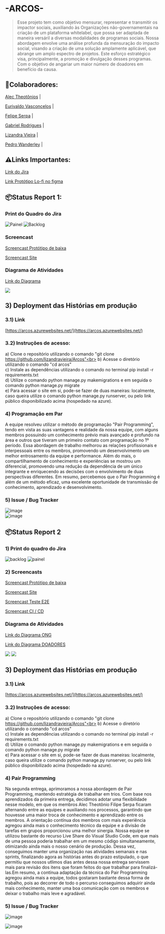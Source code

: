 <h1>-ARCOS-</h1>

> Esse projeto tem como objetivo mensurar, representar e transmitir os impactor sociais, auxiliando às Organizações não-governamentais na criação de um plataforma whitelabel, que possa ser adaptada de maneira versáril a diversas modalidades de programas sociais. Nossa abordagem envolve uma análise profunda da mensuração do impacto social, visando a criação de uma solução amplamente aplicável, que abrange um amplo espectro de projetos. Este esforço estratégico visa, principalmente, a promoção e divulgação desses programas. Com o objetivo de angariar um maior número de doadores em benefício da causa. 
  
<h2>🤝Colaboradores:</h2>
<p><a href="https://github.com/alecct812">Alec Theotônios</a> | 
<p><a href="https://github.com/TheEuri">Eurivaldo Vasconcelos</a> |
<p><a href="https://github.com/Felipeserpa01">Felipe Serpa</a> |
<p><a href="https://github.com/gabrielgrm">Gabriel Rodrigues</a> | 
<p><a href="https://github.com/lizandravieira">Lizandra Vieira</a> |
<p><a href="https://github.com/Pedrolira16">Pedro Wanderley</a> |

<h2>⚠️Links Importantes:</h2>

<p><a href="https://kickofffps.atlassian.net/jira/software/projects/P2/boards/3">Link do Jira </a></p>
<p><a href="https://www.figma.com/file/r5OrD9SLcrVlcUwUZt2QJm/Prot%C3%B3tipo?type=design&node-id=0-1&mode=design&t=vivszCryc7xm3fhN-0">Link Protótipo Lo-fi no figma </a></p>

<h2>📦Status Report 1:</h2>
<h3>Print do Quadro do Jira</h3>

![Painel](https://github.com/lizandravieira/Arcos/assets/134390540/7d678904-a9d9-4f7e-b5b4-207cfd804403)
![Backlog](https://github.com/lizandravieira/Arcos/assets/134390540/cdb474e6-1d9f-4753-a90a-270e838d8a69)




<h3>Screencast</h3>
<p><a href ="https://drive.google.com/file/d/1JeCzKC759LdaSOMQU4-QmLqL3ddQnGUw/view?usp=drive_link">Screencast Protótipo de baixa</a></p>
<p><a href ="https://drive.google.com/file/d/1cKIdl-4krg6M7mrQ7SuUHQeKmpSpdx7J/view?usp=sharing">Screencast Site</a></p>

<h3>Diagrama de Atividades</h3>
<p><a href ="https://drive.google.com/file/d/1PAPQffs5lLTP3oMV-2TcF-feMmw8PFOa/view?usp=sharing">Link do Diagrama </a></p>
<img src = "https://github.com/lizandravieira/Arcos/assets/132512711/378a5494-4928-49e2-81aa-5cd29be32116" >


## 3) Deployment das Histórias em produção
### 3.1) Link 
[https://arcos.azurewebsites.net/](https://arcos.azurewebsites.net/)
### 3.2) Instruções de acesso:
a) Clone o repositório utilizando o comando "git clone https://github.com/lizandravieira/Arcos"<br>
b) Acesse o diretório  utilizando o comando "cd arcos"<br>
c) Instale as dependências utilizando o comando no terminal pip install -r requirements.txt<br>
d) Utilize o comando python manage.py makemigrations e em seguida o comando python manage.py migrate<br>
e) Para acessar o site em si, pode-se fazer de duas maneiras: localmente, caso queira utilize o comando python manage.py runserver, ou pelo link público disponibilizado acima (hospedado na azure).



<h3>4) Programação em Par</h3>
A equipe resolveu utilizar o método de programação "Pair Programming", tendo em vista as suas vantagens e realidade da nossa equipe, com alguns membros possuindo um conhecimento prévio mais avançado e profundo na área e outros que tiveram um primeiro contato com programação no 1º período. Essa abordagem de trabalho melhorou as relações profissionais e interpessoais entre os membros, promovendo um desenvolvimento um melhor entrosamento da equipe e performance. Além do mais, o compartilhamento de conhecimento e experiências se mostrou um diferencial, promovendo uma redução da dependência de um único integrante e enriquecendo as decisões com o envolvimento de duas perspectivas diferentes. Em resumo, percebemos que o Pair Programming é além de um método eficaz, uma excelente oportunidade de transmissão de conhecimento, aprendizado e desenvolvimento.

<h3>5) Issue / Bug Tracker</h3>

![image](https://github.com/lizandravieira/Arcos/assets/134390540/7b3daa37-375f-4b92-9f7f-606e8a86ba2f)
<br>
![image](https://github.com/lizandravieira/Arcos/assets/134390540/2a233781-eb9b-4feb-a152-aae14b9bec61)


## 📦Status Report 2
### 1) Print do quadro do Jira
![backlog](https://github.com/lizandravieira/Arcos/assets/132586951/fba1ff47-c137-4f45-b385-83acb7785142)
![painel](https://github.com/lizandravieira/Arcos/assets/132586951/09406f71-d671-4631-bf58-a75d732f203e)



### 2) Screencasts
<p><a href ="">Screencast Protótipo de baixa</a></p>
<p><a href =" https://drive.google.com/file/d/1ZBDgqOTMcb6-MgMhhXLIit619fytVsW3/view?usp=sharing">Screencast Site</a></p>
<p><a href ="">Screencast Teste E2E</a></p>
<p><a href ="">Screencast CI / CD </a></p>

<h3>Diagrama de Atividades</h3>
<p><a href ="https://drive.google.com/file/d/1Y0NTbXJ_ehcTcfCjSNyLlRAsnWORLtvT/view?usp=sharing">Link do Diagrama ONG</a></p>
<p><a href ="https://drive.google.com/file/d/1alh_91kdHvE6MnRo0jhGq8AM53I6uviZ/view?usp=sharing">Link do Diagrama DOADORES</a></p>
<img src = "https://github.com/lizandravieira/Arcos/assets/132512711/360a31b8-8952-4fe0-9292-2e627c981330" >
<img src = "https://github.com/lizandravieira/Arcos/assets/132512711/0048bab8-7c5a-4498-82f9-e83177b5393f" >


## 3) Deployment das Histórias em produção
### 3.1) Link 
[https://arcos.azurewebsites.net/](https://arcos.azurewebsites.net/)
### 3.2) Instruções de acesso:
a) Clone o repositório utilizando o comando "git clone https://github.com/lizandravieira/Arcos"<br>
b) Acesse o diretório  utilizando o comando "cd arcos"<br>
c) Instale as dependências utilizando o comando no terminal pip install -r requirements.txt<br>
d) Utilize o comando python manage.py makemigrations e em seguida o comando python manage.py migrate<br>
e) Para acessar o site em si, pode-se fazer de duas maneiras: localmente, caso queira utilize o comando python manage.py runserver, ou pelo link público disponibilizado acima (hospedado na azure).

### 4) Pair Programming
Na segunda entrega, aprimoramos a nossa abordagem de Pair Programming, mantendo estratégia de trabalhar em trios. Com base nos aprendizados da primeira entrega, decidimos adotar uma flexibilidade nesse modelo, em que os membros Alec Theotônio Filipe Serpa ficaram alternando entre as equipes e auxiliando nos processos, garantindo que houvesse uma maior troca de conhecimento e aprendizado entre os membros. A orientação contínua dos membros com mais experiência agregou ainda mais o conhecimento técnico da equipe e a divisão de tarefas em grupos proporcionou uma melhor sinergia. Nossa equipe se utilizou bastante do recurso Live Share do Visual Studio Code, em que mais de uma pessoa poderia trabalhar em um mesmo código simultaneamente, otimizando ainda mais o nosso cenário de produção. Dessa vez, conseguimos manter uma organização nas atividades semanais e nas sprints, finalizando agora as histórias antes do prazo estipulado, o que permitiu que nossos utlimos dias antes dessa nossa entrega servissem mais para revisão dos itens que foram feitos do que trabalhar para finalizá-las.Em resumo, a contínua adaptação da técnica do Pair Programming agregou ainda mais a equipe, todos gostaram bastante dessa forma de trabalho, pois ao decorrer de todo o percurso conseguimos adquirir ainda mais conhecimento, manter uma boa comunicação com os membros e deixar o trabalho mais leve e agradável.

### 5) Issue / Bug Tracker
![image](https://github.com/lizandravieira/Arcos/assets/132586951/6054ec8e-b7a1-4ec7-9c2d-04c461d8cc74)

![image](https://github.com/lizandravieira/Arcos/assets/132586951/266ee118-292e-4131-b8ee-5d439685ff7a)
